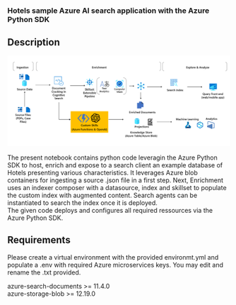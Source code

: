 ### Hotels sample Azure AI search application with the Azure Python SDK

## Description

![schema](skills-archi.png)

The present notebook contains python code leveragin the Azure Python SDK to host, enrich and expose to a search client an example database of Hotels presenting various characteristics.   It leverages Azure blob containers for ingesting a source .json file in a first step. Next, Enrichment uses an indexer composer with a datasource, index and skillset to populate the custom index with augmented content. Search agents can be instantiated to search the index once it is deployed.  
The given code deploys and configures all required ressources via the Azure Python SDK.  

## Requirements

Please create a virtual environment with the provided environmt.yml and populate a .env with required Azure microservices keys. You may edit and rename the .txt provided.

azure-search-documents >= 11.4.0  
azure-storage-blob >= 12.19.0  